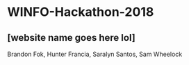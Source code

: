 # WINFO-Hackathon-2018

## [website name goes here lol]


Brandon Fok, Hunter Francia, Saralyn Santos, Sam Wheelock